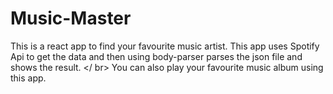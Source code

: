 # Music-Master
This is a react app to find your favourite music artist. This app uses Spotify Api to get the data and then using body-parser parses the json file and shows the result.
</ br> You can also play your favourite music album using this app. 
